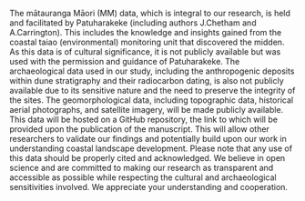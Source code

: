 The mātauranga Māori (MM) data, which is integral to our research, is held and facilitated by Patuharakeke (including authors J.Chetham and A.Carrington). This includes the knowledge and insights gained from the coastal taiao (environmental) monitoring unit that discovered the midden. As this data is of cultural significance, it is not publicly available but was used with the permission and guidance of Patuharakeke.
The archaeological data used in our study, including the anthropogenic deposits within dune stratigraphy and their radiocarbon dating, is also not publicly available due to its sensitive nature and the need to preserve the integrity of the sites.
The geomorphological data, including topographic data, historical aerial photographs, and satellite imagery, will be made publicly available. This data will be hosted on a GitHub repository, the link to which will be provided upon the publication of the manuscript. This will allow other researchers to validate our findings and potentially build upon our work in understanding coastal landscape development. Please note that any use of this data should be properly cited and acknowledged. 
We believe in open science and are committed to making our research as transparent and accessible as possible while respecting the cultural and archaeological sensitivities involved. We appreciate your understanding and cooperation.
